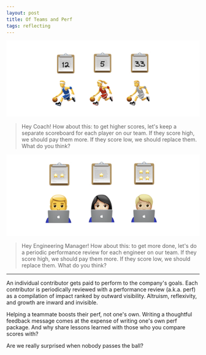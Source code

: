 ```yaml
---
layout: post
title: Of Teams and Perf
tags: reflecting
---
```



![basketball-scores](assets/perf/basketball-scores.png)

> Hey Coach! How about this: to get higher scores, let's keep a separate scoreboard for each player on our team. If they score high, we should pay them more. If they score low, we should replace them. What do you think?

![coder-score](assets/perf/coder-score.png)

> Hey Engineering Manager! How about this: to get more done, let's do a periodic performance review for each engineer on our team. If they score high, we should pay them more. If they score low, we should replace them. What do you think?

---

An individual contributor gets paid to perform to the company's goals. Each contributor is periodically reviewed with a performance review (a.k.a. perf) as a compilation of impact ranked by outward visibility. Altruism, reflexivity, and growth are inward and invisible. 

Helping a teammate boosts their perf, not one's own. Writing a thoughtful feedback message comes at the expense of writing one's own perf package. And why share lessons learned with those who you compare scores with?

Are we really surprised when nobody passes the ball?

